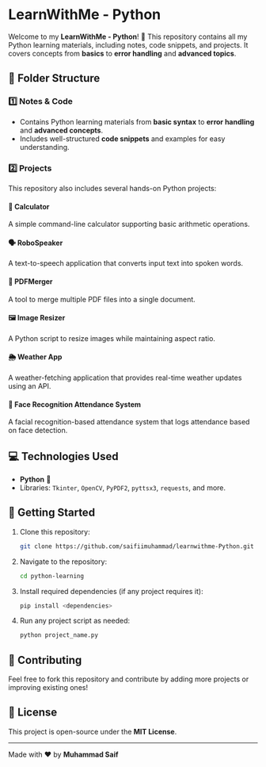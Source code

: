 # LearnWithMe - Python

Welcome to my **LearnWithMe - Python**! 🚀 This repository contains all my Python learning materials, including notes, code snippets, and projects. It covers concepts from **basics** to **error handling** and **advanced topics**.

## 📂 Folder Structure

### 1️⃣ **Notes & Code**

- Contains Python learning materials from **basic syntax** to **error handling** and **advanced concepts**.
- Includes well-structured **code snippets** and examples for easy understanding.

### 2️⃣ **Projects**

This repository also includes several hands-on Python projects:

#### 🔢 Calculator

A simple command-line calculator supporting basic arithmetic operations.

#### 🗣️ RoboSpeaker

A text-to-speech application that converts input text into spoken words.

#### 📄 PDFMerger

A tool to merge multiple PDF files into a single document.

#### 🖼️ Image Resizer

A Python script to resize images while maintaining aspect ratio.

#### 🌦️ Weather App

A weather-fetching application that provides real-time weather updates using an API.

#### 🏫 Face Recognition Attendance System

A facial recognition-based attendance system that logs attendance based on face detection.

## 💻 Technologies Used

- **Python** 🐍
- Libraries: `Tkinter`, `OpenCV`, `PyPDF2`, `pyttsx3`, `requests`, and more.

## 🚀 Getting Started

1. Clone this repository:
   ```sh
   git clone https://github.com/saifiimuhammad/learnwithme-Python.git
   ```
2. Navigate to the repository:
   ```sh
   cd python-learning
   ```
3. Install required dependencies (if any project requires it):
   ```sh
   pip install <dependencies>
   ```
4. Run any project script as needed:
   ```sh
   python project_name.py
   ```

## 🤝 Contributing

Feel free to fork this repository and contribute by adding more projects or improving existing ones!

## 📜 License

This project is open-source under the **MIT License**.

---

Made with ❤️ by **Muhammad Saif**
